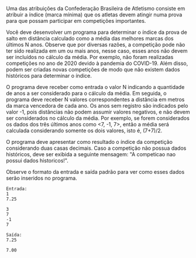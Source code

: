 Uma das atribuições da Confederação Brasileira de Atletismo consiste em atribuir a índice (marca mínima) que os atletas devem atingir numa prova para que possam participar em competições importantes.

Você deve desenvolver um programa para determinar o índice da prova de salto em distância calculado como a média das melhores marcas dos últimos N anos. Observe que por diversas razões, a competição pode não ter sido realizada em um ou mais anos, nesse caso, esses anos não devem ser incluídos no cálculo da média. Por exemplo, não foram realizadas competições no ano de 2020 devido à pandemia do COVID-19. Além disso, podem ser criadas novas competições de modo que não existem dados históricos para determinar o índice.

O programa deve receber como entrada o valor N indicando a quantidade de anos a ser considerado para o cálculo da média. Em seguida, o programa deve receber N valores correspondentes a distância em metros da marca vencedora de cada ano. Os anos sem registro são indicados pelo valor -1, pois distâncias não podem assumir valores negativos, e não devem ser considerados no cálculo da média. Por exemplo, se forem considerados os dados dos três últimos anos como <7, -1, 7>, então a média será calculada considerando somente os dois valores, isto é, (7+7)/2.

O programa deve apresentar como resultado o índice da competição considerando duas casas decimais. Caso a competição não possua dados históricos, deve ser exibida a seguinte mensagem: "A competicao nao possui dados historicos!".

Observe o formato da entrada e saída padrão para ver como esses dados serão inseridos no programa.

```
Entrada:
1
7.25

3
7
-1
7
```

```
Saída:
7.25

7.00
```
